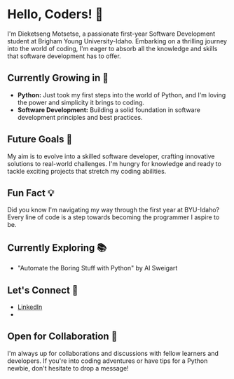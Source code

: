 # Hello, Coders! 👋

I'm Dieketseng Motsetse, a passionate first-year Software Development student at Brigham Young University-Idaho. Embarking on a thrilling journey into the world of coding, I'm eager to absorb all the knowledge and skills that software development has to offer.

## Currently Growing in 🌱
- **Python:** Just took my first steps into the world of Python, and I'm loving the power and simplicity it brings to coding.
- **Software Development:** Building a solid foundation in software development principles and best practices.

## Future Goals 🚀
My aim is to evolve into a skilled software developer, crafting innovative solutions to real-world challenges. I'm hungry for knowledge and ready to tackle exciting projects that stretch my coding abilities.

## Fun Fact 💡
Did you know I'm navigating my way through the first year at BYU-Idaho? Every line of code is a step towards becoming the programmer I aspire to be.

## Currently Exploring 📚
- "Automate the Boring Stuff with Python" by Al Sweigart

## Let's Connect 🤝
- [LinkedIn](www.linkedin.com/in/dieketseng-motsetse-20a574223)
- 

## Open for Collaboration 🎯
I'm always up for collaborations and discussions with fellow learners and developers. If you're into coding adventures or have tips for a Python newbie, don't hesitate to drop a message!




